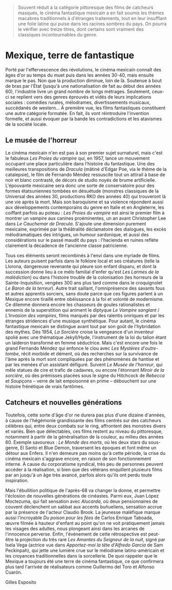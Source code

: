 > Souvent réduit à la catégorie pittoresque des films de catcheurs masqués, le cinéma fantastique mexicain a en fait soumis les thèmes macabres traditionnels à d'étranges traitements, tout en leur insufflant une folie latine qui puise dans les racines sombres du pays. On pourra le vérifier avec treize titres, dont certains sont vraiment des classiques incontournables du genre.

# Mexique, terre de fantastique

Porté par l'effervescence des révolutions, le cinéma mexicain connaît des âges d'or au temps du muet puis dans les années 30-40, mais ensuite marque le pas. Non que la production diminue, loin de là. Soutenue à bout de bras par l'État (jusqu'à une nationalisation de fait au début des années 60), l'industrie livre un grand nombre de longs métrages. Seulement, ceux-ci se replient vers des genres éprouvés et vidés de leurs implications sociales : comédies rurales, mélodrames, divertissements musicaux, succédanés de western... À première vue, les films fantastiques constituent une autre catégorie formatée. En fait, ils vont réintroduire l'invention formelle, et aussi évoquer par la bande les contradictions et les atavismes de la société locale.

## Le musée de l'horreur

Le cinéma mexicain n'en est pas à son premier sujet surnaturel, mais c'est le fabuleux _Les Proies du vampire_ qui, en 1957, lance un mouvement occupant une place particulière dans l'histoire du fantastique. Une des meilleures transpositions de _Dracula_ (mâtiné d'Edgar Poe, via le thème de la catalepsie), le film de Fernando Méndez ressuscite tout un attirail à base de noir et blanc contrasté, de décors de studio noyés de brume artificielle. L'épouvante mexicaine sera donc une sorte de conservatoire pour des formes étatsuniennes tombées en désuétude (monstres classiques de la Universal des années 30, productions RKO des années 40) qui trouveront là une vie après la mort. Mais son baroquisme et sa violence répondent aussi aux développements contemporains du genre en Italie et en Angleterre, les coiffant parfois au poteau : _Les Proies du vampire_ est ainsi le premier film à montrer un vampire aux canines proéminentes, un an avant Christopher Lee dans _Le Cauchemar de Dracula_. S'ajoute une dimension purement mexicaine, exprimée par la théâtralité déclamatoire des dialogues, les excès mélodramatiques des intrigues, un humour sardonique, et aussi des considérations sur le passé maudit du pays : l'hacienda en ruines reflète clairement la décadence de l'ancienne classe patricienne.

Tous ces éléments seront recombinés à l'envi dans une myriade de films. Les auteurs puisent parfois dans le folklore local et ses créatures (telle la Llorona, dangereuse revenante qui pleure son enfant disparu, et dont la succession donne lieu à ce mélo familial d'enfer qu'est _Les Larmes de la malédiction_) ou dans l'histoire trouble de la colonisation (les horreurs de la Sainte-Inquisition, vengées 300 ans plus tard comme dans le croquignolet _Le Baron de la terreur_). Autre trait saillant, l'omniprésence des savants fous et autres apprentis sorciers, sans doute parce que ces figures parlent à un Mexique encore tiraillé entre obéissance à la foi et volonté de modernisme. Ce dilemme donnera encore les chasseurs de goules rationalistes et ennemis de la superstition qui animent le diptyque _Le Vampire sanglant_ / _L'Invasion des vampires_, films marqués par des ralentis oniriques et par les étranges stridences d'une musique synthétique. Pour autant, le cinéma fantastique mexicain se distingue avant tout par son goût de l'hybridation des mythes. Dès 1954, _La Sorcière_ croise la vengeance d'un inventeur spolié avec une thématique Jekyll/Hyde, l'instrument de la loi du talion étant un laideron transformé en femme séductrice. Mais c'est encore une fois le grand Fernando Méndez qui enfonce le clou avec _Les Mystères d'outre-tombe_, récit morbide et dément, où des recherches sur la survivance de l'âme après la mort sont compliquées par des phénomènes de hantise et par les menées d'un assistant défiguré. Suivent _Le Musée de l'horreur_, qui mêle statues de cire et trafic de cadavres, ou encore l'étonnant _Miroir de la sorcière_, où des prémisses placées sous le signe du Hitchcock de _Rebecca_ et _Soupçons_ – verre de lait empoisonné en prime – débouchent sur une histoire frénétique de vrais fantômes.

## Catcheurs et nouvelles générations

Toutefois, cette sorte d'âge d'or ne durera pas plus d'une dizaine d'années, à cause de l'hégémonie grandissante des films centrés sur des catcheurs célèbres qui, entre deux combats sur le ring, affrontent des monstres divers et variés. Bien que délectables, ces films restent au niveau du pittoresque, notamment à partir de la généralisation de la couleur, au milieu des années 60. Exemple savoureux : _Le Monde des morts_, où les deux stars du sous-genre, El Santo et Blue Demon, traversent les époques et font même un détour aux Enfers. Il n'en demeure pas moins qu'à cette période, la crise du cinéma mexicain s'aggrave encore, en raison de son fonctionnement interne. À cause du corporatisme syndical, très peu de personnes peuvent accéder à la réalisation, si bien que des vétérans enquillent plusieurs films par an jusqu'à un âge très avancé, parfois alors qu'ils ont perdu toute inspiration.

Mais l'ébullition politique de l'après-68 va changer la donne, et permettre l'éclosion de nouvelles générations de cinéastes. Parmi eux, Juan López Moctezuma, qui fait sensation avec _Alucarda_, où deux pensionnaires de couvent déclenchent un sabbat aux accents buñueliens, sensation accrue par la présence de l'acteur Claudio Brook. La jeunesse maléfique marque aussi l'incroyable _Du poison pour les fées_ de Carlos Enrique Taboada, œuvre filmée à hauteur d'enfant au point qu'on ne voit pratiquement jamais les visages des adultes, nous plongeant ainsi dans les arcanes de l'innocence perverse. Enfin, l'événement de cette rétrospective est peut-être la projection du très rare _Les Amantes du Seigneur de la nuit_, signé par Isela Vega (actrice vue dans _Apportez-moi la tête d'Alfredo Garcia_ de Sam Peckinpah), qui jette une lumière crue sur le mélodrame latino-américain et les croyances traditionnelles dans la sorcellerie. De quoi rappeler que le Mexique a toujours été une terre de cinéma fantastique, ce que confirmera plus tard l'arrivée de réalisateurs comme Guillermo del Toro et Alfonso Cuarón.

Gilles Esposito

